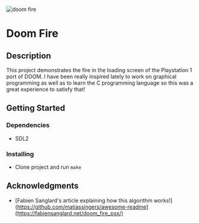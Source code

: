 ![doom fire](./fire.gif)

# Doom Fire

## Description

This project demonstrates the fire in the loading screen of the Playstation 1 port of DOOM. 
I have been really inspired lately to work on graphical programming as well as to learn the C programming language so this was a great experience to satisfy that!

## Getting Started

### Dependencies

* SDL2

### Installing

* Clone project and run ```make```

## Acknowledgments

* [Fabien Sanglard's article explaining how this algorithm works!](https://github.com/matiassingers/awesome-readme](https://fabiensanglard.net/doom_fire_psx/)
